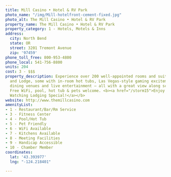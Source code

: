 ```yaml
---
title: Mill Casino • Hotel & RV Park
photo_name: "/img/Mill-hotelfront-cement-fixed.jpg"
photo_alt: The Mill Casino • Hotel & RV Park
property_name: The Mill Casino • Hotel & RV Park
property_category: 1 - Hotels, Motels & Inns
address:
  city: North Bend
  state: OR
  street: 3201 Tremont Avenue
  zip: '97459'
phone_toll_free: 800-953-4800
phone_local: 541-756-8800
units: 204
cost: 3 - $$$
property_description: Experience over 200 well-appointed rooms and suites in our Tower
  and Lodge, some with in-room hot tubs, Las Vegas-style gaming excitement, five excellent
  dining venues and live entertainment – all with a great view along scenic Coos Bay.
  Free WiFi, pool, hot tub & pets welcome. <b><a href="/storm15">Enjoy 15% OFF Storm
  Watching Lodging Special!</a></b>
website: http://www.themillcasino.com
amenityList:
- 1 - Restaurant/Bar/Rm Service
- 3 - Fitness Center
- 4 - Pool/Hot Tub
- 5 - Pet Friendly
- 6 - WiFi Available
- 7 - Kitchens Available
- 8 - Meeting Facilities
- 9 - Handicap Accessible
- 10 - Chamber Member
coordinates:
  lat: '43.393977'
  lng: "-124.218401"

---
```

